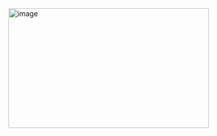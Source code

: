 <img width="396" height="238" alt="image" src="https://github.com/user-attachments/assets/db04cf02-4560-4714-92d2-cc68c08b6d63" />
